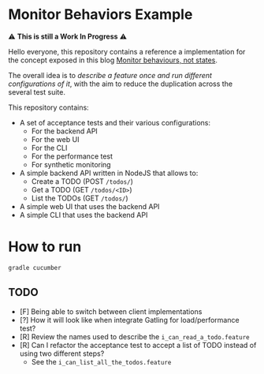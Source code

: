 # Monitor Behaviors Example

:warning: **This is still a Work In Progress** :warning:

Hello everyone, this repository contains a reference a implementation for the concept exposed in this blog
[Monitor behaviours, not states](https://joebew42.github.io/2020/11/26/monitor-behaviours-not-states/).

The overall idea is to _describe a feature once and run different configurations of it_, with the aim to reduce the
duplication across the several test suite.

This repository contains:

- A set of acceptance tests and their various configurations:
  - For the backend API
  - For the web UI
  - For the CLI
  - For the performance test
  - For synthetic monitoring
- A simple backend API written in NodeJS that allows to:
    - Create a TODO (POST `/todos/`)
    - Get a TODO (GET `/todos/<ID>`)
    - List the TODOs (GET `/todos/`)
- A simple web UI that uses the backend API
- A simple CLI that uses the backend API

# How to run

```bash
gradle cucumber
```

## TODO

- [F] Being able to switch between client implementations
- [?] How it will look like when integrate Gatling for load/performance test?
- [R] Review the names used to describe the `i_can_read_a_todo.feature`
- [R] Can I refactor the acceptance test to accept a list of TODO instead of using two different steps?
    - See the `i_can_list_all_the_todos.feature`
